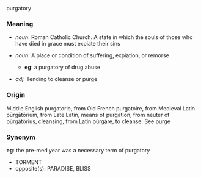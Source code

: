purgatory
### Meaning
+ _noun_: Roman Catholic Church. A state in which the souls of those who have died in grace must expiate their sins
+ _noun_: A place or condition of suffering, expiation, or remorse
    + __eg__: a purgatory of drug abuse

+ _adj_: Tending to cleanse or purge

### Origin

Middle English purgatorie, from Old French purgatoire, from Medieval Latin pūrgātōrium, from Late Latin, means of purgation, from neuter of pūrgātōrius, cleansing, from Latin pūrgāre, to cleanse. See purge

### Synonym

__eg__: the pre-med year was a necessary term of purgatory

+ TORMENT
+ opposite(s): PARADISE, BLISS


